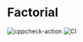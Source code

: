 # Factorial

![cppcheck-action](https://github.com/99002769/Factorial/workflows/cppcheck-action/badge.svg)
![CI](https://github.com/99002769/Factorial/workflows/CI/badge.svg)
